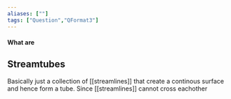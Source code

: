 ```yaml
---
aliases: [""]
tags: ["Question","QFormat3"]
---
```


#### What are
## Streamtubes
Basically just a collection of [[streamlines]] that create a continous surface and hence form a tube. Since [[streamlines]] cannot cross eachother